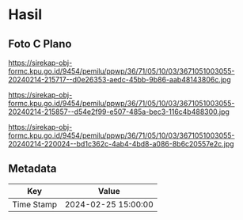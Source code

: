 # Hasil

## Foto C Plano

https://sirekap-obj-formc.kpu.go.id/9454/pemilu/ppwp/36/71/05/10/03/3671051003055-20240214-215717--d0e26353-aedc-45bb-9b86-aab48143806c.jpg

https://sirekap-obj-formc.kpu.go.id/9454/pemilu/ppwp/36/71/05/10/03/3671051003055-20240214-215857--d54e2f99-e507-485a-bec3-116c4b488300.jpg

https://sirekap-obj-formc.kpu.go.id/9454/pemilu/ppwp/36/71/05/10/03/3671051003055-20240214-220024--bd1c362c-4ab4-4bd8-a086-8b6c20557e2c.jpg


## Metadata

| Key        | Value               |
| ---------- | ------------------- |
| Time Stamp | 2024-02-25 15:00:00 |



